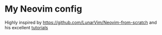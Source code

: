 # My Neovim config

Highly inspired by https://github.com/LunarVim/Neovim-from-scratch and his excellent [tutorials](https://www.youtube.com/playlist?list=PLhoH5vyxr6Qq41NFL4GvhFp-WLd5xzIzZ)
